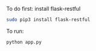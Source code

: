 To do first: install flask-restful

```sh
sudo pip3 install flask-restful
```

To run: 
```bash
python app.py
```
